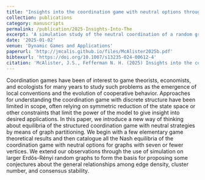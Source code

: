 ```yaml
---
title: "Insights into the coordination game with neutral options through simulation"
collection: publications
category: manuscripts
permalink: /publication/2025-Insights-Into-The
excerpt: 'A simulation study of the neutral coordination of a random graphs to gain an insight into the relationship between structure and equilibrium'
date: '2025-01-02'
venue: 'Dynamic Games and Applications'
paperurl: 'http://jmcalis.github.io/files/McAlister2025b.pdf'
bibtexurl: 'https://doi.org/10.1007/s13235-024-00612-4'
citation: 'McAlister, J.S., Fefferman N. H. (2025) Insights into the coordination game withneutral options through simulation. <i>Dynamic Games and Applications</i> https://doi.org/10.1007/s13235-024-00612-4'
---
```

Coordination games have been of interest to game theorists, economists, and ecologists for many years to study such problems as the emergence of local conventions and the evolution of cooperative behavior. Approaches for understanding the coordination game with discrete structure have been limited in scope, often relying on symmetric reduction of the state space or other constraints that limit the power of the model to give insight into desired applications. In this paper, we introduce a new way of thinking about equilibria of the structured coordination game with neutral strategies by means of graph partitioning. We begin with a few elementary game theoretical results and then catalogue all the Nash equilibria of the coordination game with neutral options for graphs with seven or fewer vertices. We extend our observations through the use of simulation on larger Erdős-Rényi random graphs to form the basis for proposing some conjectures about the general relationships among edge density, cluster number, and consensus stability.
